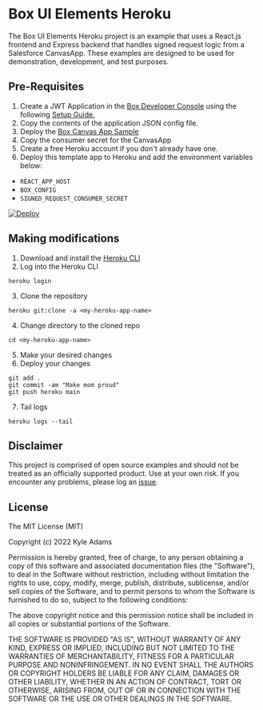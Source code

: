 # Box UI Elements Heroku 
The Box UI Elements Heroku project is an example that uses a React.js frontend and Express backend that handles signed request logic from a Salesforce CanvasApp. These examples are designed to be used for demonstration, development, and test purposes.

## Pre-Requisites

1. Create a JWT Application in the [Box Developer Console](https://account.box.com/developers/services) using the following [Setup Guide.](https://developer.box.com/en/guides/applications/custom-apps/jwt-setup/)
2. Copy the contents of the application JSON config file.
3. Deploy the [Box Canvas App Sample](https://github.com/kylefernandadams/box-canvas-app)
4. Copy the consumer secret for the CanvasApp
5. Create a free Heroku account if you don't already have one.
6. Deploy this template app to Heroku and add the environment variables below:
- `REACT_APP_HOST`
- `BOX_CONFIG`
- `SIGNED_REQUEST_CONSUMER_SECRET`
  
[![Deploy](https://www.herokucdn.com/deploy/button.svg)](https://heroku.com/deploy)

## Making modifications
1. Download and install the [Heroku CLI](https://devcenter.heroku.com/articles/heroku-command-line)
2. Log into the Heroku CLI
```shell
heroku login
```
3. Clone the repository
```shell
heroku git:clone -a <my-heroku-app-name>
```
4. Change directory to the cloned repo
```shell
cd <my-heroku-app-name>
```
5. Make your desired changes
6. Deploy your changes
```shell
git add .
git commit -am "Make mom proud"
git push heroku main
```
7. Tail logs
```shell
heroku logs --tail
```

## Disclaimer
This project is comprised of open source examples and should not be treated as an officially supported product. Use at your own risk. If you encounter any problems, please log an [issue](https://github.com/kylefernandadams/box-ui-elements-heroku/issues).

## License

The MIT License (MIT)

Copyright (c) 2022 Kyle Adams

Permission is hereby granted, free of charge, to any person obtaining a copy of this software and associated documentation files (the "Software"), to deal in the Software without restriction, including without limitation the rights to use, copy, modify, merge, publish, distribute, sublicense, and/or sell copies of the Software, and to permit persons to whom the Software is furnished to do so, subject to the following conditions:

The above copyright notice and this permission notice shall be included in all copies or substantial portions of the Software.

THE SOFTWARE IS PROVIDED "AS IS", WITHOUT WARRANTY OF ANY KIND, EXPRESS OR IMPLIED, INCLUDING BUT NOT LIMITED TO THE WARRANTIES OF MERCHANTABILITY, FITNESS FOR A PARTICULAR PURPOSE AND NONINFRINGEMENT. IN NO EVENT SHALL THE AUTHORS OR COPYRIGHT HOLDERS BE LIABLE FOR ANY CLAIM, DAMAGES OR OTHER LIABILITY, WHETHER IN AN ACTION OF CONTRACT, TORT OR OTHERWISE, ARISING FROM, OUT OF OR IN CONNECTION WITH THE SOFTWARE OR THE USE OR OTHER DEALINGS IN THE SOFTWARE.
